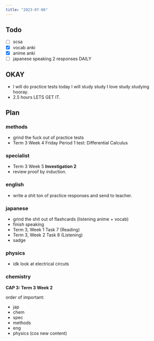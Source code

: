 ```yaml
---
title: "2023-07-06"
---
```


## Todo
- [ ] scsa
- [x] vocab anki
- [x] anime anki
- [ ] japanese speaking 2 responses DAILY

## OKAY
- I will do practice tests today I will study study I love study studying hooray.
- 2.5 hours LETS GET IT.

## Plan
### methods
- grind the fuck out of practice tests
- Term 3 Week 4 Friday Period 1 test: Differential Calculus

### specialist
- Term 3 Week 5 **Investigation 2**
- review proof by induction.

### english
- write a shit ton of practice responses and send to teacher.

### japanese
- grind the shit out of flashcards (listening anime + vocab)
- finish speaking
- Term 3, Week 1 Task 7 (Reading) 
- Term 3, Week 2 Task 8 (Listening)
- sadge

### physics
- idk look at electrical circuts

### chemistry
**CAP 3:  Term 3 Week 2**

order of important:
- jap
- chem
- spec
- methods
- eng
- physics (cos new content)